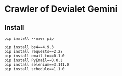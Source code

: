 # Crawler of Devialet Gemini

## Install
```
pip install --user pip

pip install bs4==4.9.3
pip install requests==2.25
pip install email-to==0.1.0
pip install PyEmail==0.0.1
pip install selenium==3.141.0
pip install schedule==1.1.0
```